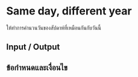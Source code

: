 # Same day, different year
ให้ทำการคำนวนวันของสัปดาห์ที่เหมือนกันกับวันนี้

## Input / Output

## ข้อกำหนดและเงื่อนไข
